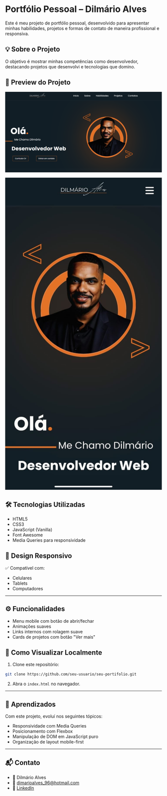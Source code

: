 
# Portfólio Pessoal – Dilmário Alves

Este é meu projeto de portfólio pessoal, desenvolvido para apresentar minhas habilidades, projetos e formas de contato de maneira profissional e responsiva.

## 💡 Sobre o Projeto

O objetivo é mostrar minhas competências como desenvolvedor, destacando projetos que desenvolvi e tecnologias que domino.


## 📸 Preview do Projeto

![Preview do Portfólio](./img/readme-desktop.png)

![Preview do Portfólio](./img/readme-mobile.png)


## 🛠️ Tecnologias Utilizadas

- HTML5  
- CSS3  
- JavaScript (Vanilla)  
- Font Awesome  
- Media Queries para responsividade  

## 📱 Design Responsivo

✅ Compatível com:
- Celulares  
- Tablets  
- Computadores  

---

## ⚙️ Funcionalidades

- Menu mobile com botão de abrir/fechar  
- Animações suaves  
- Links internos com rolagem suave  
- Cards de projetos com botão "Ver mais"  

## 🚀 Como Visualizar Localmente

1. Clone este repositório:
```bash
git clone https://github.com/seu-usuario/seu-portifolio.git
```

2. Abra o `index.html` no navegador.

---

## 🧠 Aprendizados

Com este projeto, evoluí nos seguintes tópicos:

- Responsividade com Media Queries  
- Posicionamento com Flexbox  
- Manipulação de DOM em JavaScript puro  
- Organização de layout mobile-first  

---

## 📬 Contato

- 👤 Dilmário Alves  
- 📧 dimarioalves_96@hotmail.com  
- 💼 [LinkedIn](https://www.linkedin.com/in/dilmario-alves-a06a8119b)  